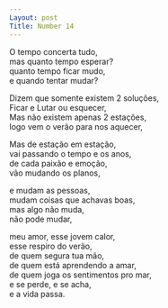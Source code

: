 ```yaml
---
Layout: post
Title: Number 14
---
```

O tempo concerta tudo,                                                                                                                                                                      
mas quanto tempo esperar?                                                                                                                                                                     
quanto tempo ficar mudo,                                                                                                                                                
e quando tentar mudar?

Dizem que somente existem 2 soluções,                                                                                                                                                     
Ficar e Lutar ou esquecer,                                                                                                                                                          
Mas não existem apenas 2 estações,                                                                                                                                                      
logo vem o verão para nos aquecer,

Mas de estação em estação,                                                                                                                                                              
vai passando o tempo e os anos,                                                                                                                                                         
de cada paixão e emoção,                                                                                                                                                          
vão mudando os planos,

e mudam as pessoas,                                                                                                                                                                   
mudam coisas que achavas boas,                                                                                                                                            
mas algo não muda,                                                                                                                                                                      
não pode mudar,

meu amor, esse jovem calor,                                                                                                                                                               
esse respiro do verão,                                                                                                                                                                  
de quem segura tua mão,                                                                                                                                                                   
de quem está aprendendo a amar,                                                                                                                                                         
de quem joga os sentimentos pro mar,                                                                                                                                      
e se perde, e se acha,                                                                                                                                                                  
e a vida passa.


